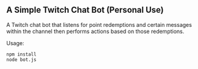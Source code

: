 ## A Simple Twitch Chat Bot (Personal Use)
A Twitch chat bot that listens for point redemptions and certain messages within the channel then performs actions based on those redemptions.

Usage:
```
npm install
node bot.js
```